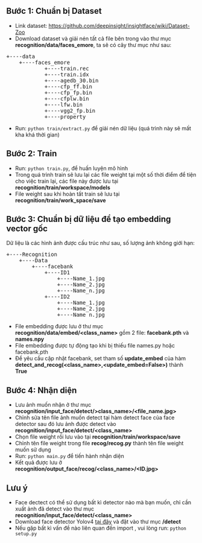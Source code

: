 ## Bước 1: Chuẩn bị Dataset
+ Link dataset: https://github.com/deepinsight/insightface/wiki/Dataset-Zoo</br>
+ Download dataset và giải nén tất cả file bên trong vào thư mục <b>recognition/data/faces_emore</b>, ta sẽ có cây thư mục như sau:<br/>
<pre>
+----data
	+----faces_emore
			+----train.rec
			+----train.idx
			+----agedb_30.bin
			+----cfp_ff.bin
			+----cfp_fp.bin
			+----cfplw.bin
			+----lfw.bin
			+----vgg2_fp.bin
			+----property
</pre>
+ Run: <code>python train/extract.py</code> để giải nén dữ liệu (quá trình này sẽ mất kha khá thời gian)


## Bước 2: Train
+ Run: <code>python train.py</code>, để huấn luyện mô hình</br>
+ Trong quá trình train sẽ lưu lại các </b>file weight</b> tại một số thời điểm để tiện cho việc train lại, các file này được lưu tại <b>recognition/train/workspace/models</b></br>
+ File weight sau khi hoàn tất train sẽ lưu tại <b>recognition/train/work_space/save</b>


## Bước 3: Chuẩn bị dữ liệu để tạo embedding vector gốc
Dữ liệu là các hình ảnh được cấu trúc như sau, số lượng ảnh không giới hạn:
<pre>
+----Recognition
	+----Data
		+----facebank
			+----ID1
				+----Name_1.jpg
				+----Name_2.jpg
				+----Name_n.jpg
			+----ID2
				+----Name_1.jpg
				+----Name_2.jpg
				+----Name_n.jpg
</pre>
+ File embedding được lưu ở thư mục <b>recognition/data/embed/<class_name></b> gồm 2 file: <b>facebank.pth</b> và <b>names.npy</b></br>
+ File embedding được tự động tạo khi bị thiếu file names.py hoặc facebank.pth </br>
+ Để yêu cầu cập nhật facebank, set tham số <b>update_embed</b> của hàm <b>detect_and_recog(<class_name>,<update_embed=False>)</b> thành <b>True</b>



## Bước 4: Nhận diện
+ Lưu ảnh muốn nhận ở thư mục <b>recognition/input_face/detect/>class_name>/<file_name.jpg></b></br>
+ Chỉnh sửa tên file ảnh muốn detect tại hàm detect face của face detector sau đó lưu ảnh được detect vào <b>recognition/input_face/detect/<class_name></b></br>
+ Chọn file weight rồi lưu vào tại <b>recognition/train/workspace/save</b></br>
+ Chỉnh tên file weight trong file <b>recog/recog.py</b> thành tên file weight muốn sử dụng</br>
+ Run: <code>python main.py</code> để tiến hành nhận diện</br>
+ Kết quả được lưu ở <b>recognition/output_face/recog/<class_name>/<time><ID.jpg></b></br>


## Lưu ý

+ Face dectect có thể sử dụng bất kì detector nào mà bạn muốn, chỉ cần xuất ảnh đã detect vào thư mục <b>recognition/input_face/detect/<class_name></b></br>
+ Download face detector Yolov4 [tại đây](https://drive.google.com/drive/folders/1em9K1RhhsA5xULIMqK_jtJsO8XzashcR?usp=sharing) và đặt vào thư mục <b>/detect</b>
+ Nếu gặp bất kì vấn đề nào liên quan đến import , vui lòng run: <code>python setup.py</code>


 

